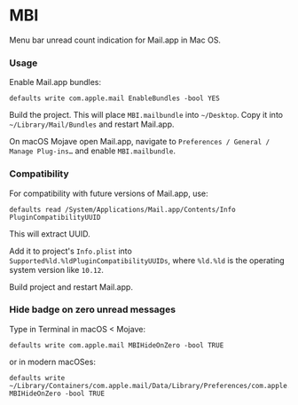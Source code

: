 # MBI

Menu bar unread count indication for Mail.app in Mac OS.

### Usage

Enable Mail.app bundles:

	defaults write com.apple.mail EnableBundles -bool YES

Build the project. This will place `MBI.mailbundle` into `~/Desktop`. Copy it into  `~/Library/Mail/Bundles` and restart Mail.app.

On macOS Mojave open Mail.app, navigate to `Preferences / General / Manage Plug-ins…` and enable `MBI.mailbundle`.

### Compatibility

For compatibility with future versions of Mail.app, use:

	defaults read /System/Applications/Mail.app/Contents/Info PluginCompatibilityUUID

This will extract UUID.

Add it to project's `Info.plist` into `Supported%ld.%ldPluginCompatibilityUUIDs`, where `%ld.%ld` is the operating system version like `10.12`.

Build project and restart Mail.app.

### Hide badge on zero unread messages

Type in Terminal in macOS < Mojave:

    defaults write com.apple.mail MBIHideOnZero -bool TRUE

or in modern macOSes:

    defaults write ~/Library/Containers/com.apple.mail/Data/Library/Preferences/com.apple.mail.plist MBIHideOnZero -bool TRUE

